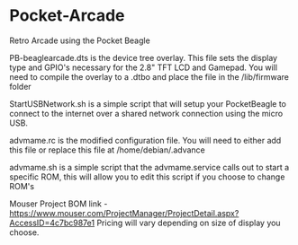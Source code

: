 # Pocket-Arcade
Retro Arcade using the Pocket Beagle


PB-beaglearcade.dts is the device tree overlay. This file sets the display type and GPIO's necessary for the 2.8" TFT LCD and Gamepad. You will need to compile the overlay to a .dtbo and place the file in the /lib/firmware folder

StartUSBNetwork.sh is a simple script that will setup your PocketBeagle to connect to the internet over a shared network connection using the micro USB.

advmame.rc is the modified configuration file. You will need to either add this file or replace this file at /home/debian/.advance

advmame.sh is a simple script that the advmame.service calls out to start a specific ROM, this will allow you to edit this script if you choose to change ROM's

Mouser Project BOM link - https://www.mouser.com/ProjectManager/ProjectDetail.aspx?AccessID=4c7bc987e1
Pricing will vary depending on size of display you choose. 
